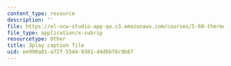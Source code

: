 ```yaml
---
content_type: resource
description: ''
file: https://ol-ocw-studio-app-qa.s3.amazonaws.com/courses/5-60-thermodynamics-kinetics-spring-2008/ee990a81a72f55d49361d4d6bf8c9b87_8Xpn2jorigU.vtt
file_type: application/x-subrip
resourcetype: Other
title: 3play caption file
uid: ee990a81-a72f-55d4-9361-d4d6bf8c9b87
---
```

